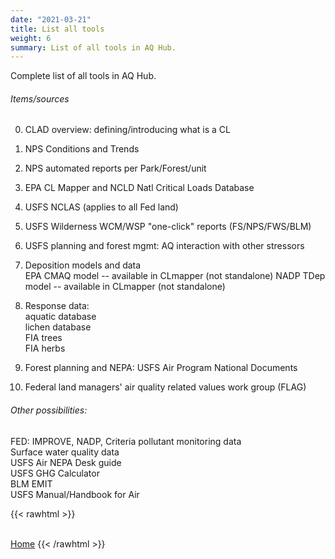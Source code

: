 ```yaml
---
date: "2021-03-21"
title: List all tools
weight: 6
summary: List of all tools in AQ Hub.
---
```


Complete list of all tools in AQ Hub.

###### Items/sources

0. CLAD overview: defining/introducing what is a CL

1. NPS Conditions and Trends  

1. NPS automated reports per Park/Forest/unit

2. EPA CL Mapper and NCLD Natl Critical Loads Database  
3. USFS NCLAS (applies to all Fed land)  

4. USFS Wilderness WCM/WSP "one-click" reports (FS/NPS/FWS/BLM)  

5. USFS planning and forest mgmt: AQ interaction with other stressors  

6. Deposition models and data  
    EPA CMAQ model -- available in CLmapper (not standalone)
    NADP TDep model -- available in CLmapper (not standalone)

7. Response data:  
    aquatic database  
    lichen database  
    FIA trees  
    FIA herbs
    
8. Forest planning and NEPA: USFS Air Program National Documents  

10. Federal land managers' air quality related values work group (FLAG)  



###### Other possibilities:

FED: IMPROVE, NADP, Criteria pollutant monitoring data  
Surface water quality data  
USFS Air NEPA Desk guide  
USFS GHG Calculator  
BLM EMIT   
USFS Manual/Handbook for Air  


<!--- Back button begin --->
{{< rawhtml >}}
<br/><br/>
</div>
<a class="button button-primary mb-2" href="/hub/">Home</a>
</div>
{{< /rawhtml >}}
<!--- Back button end --->
